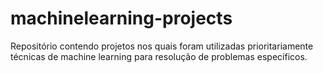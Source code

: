 # machinelearning-projects
Repositório contendo projetos nos quais foram utilizadas prioritariamente técnicas de machine learning para resolução de problemas específicos.
